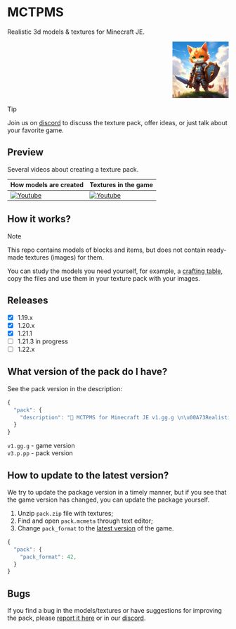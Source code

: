 # MCTPMS

Realistic 3d models & textures for Minecraft JE.

<p align="right">
  <img
    src="https://github.com/andrejsharapov/mctpms/blob/main/pack.png?raw=true"
    alt="pack 128x128"
    width="128">
</p>

> [!TIP]  
> Join us on [discord](https://discord.gg/En8KcxdDra) to discuss the texture pack, offer ideas, or just talk about your favorite game.

## Preview

Several videos about creating a texture pack.

| How models are created                        | Textures in the game                                 |
| --------------------------------------------- | ---------------------------------------------------- |
| [![Youtube][youtube-img-sm]][youtube-watch-1] | [![Youtube][youtube-playlist-img]][youtube-playlist] |

## How it works?

> [!NOTE]  
> This repo contains models of blocks and items, but does not contain ready-made textures (images) for them.

You can study the models you need yourself, for example, a [crafting table](https://github.com/andrejsharapov/mctpms/blob/main/assets/minecraft/models/block/crafting_table.json), copy the files and use them in your texture pack with your images.

## Releases

- [x] 1.19.x
- [x] 1.20.x
- [x] 1.21.1
- [ ] 1.21.3 in progress
- [ ] 1.22.x

## What version of the pack do I have?

See the pack version in the description:

```js
{
  "pack": {
    "description": "🦄 MCTPMS for Minecraft JE v1.gg.g \n\u00A73Realistic 3d textures \u00A78v3.p.pp"
  }
}
```

`v1.gg.g` - game version  
`v3.p.pp` - pack version

## How to update to the latest version?

We try to update the package version in a timely manner, but if you see that the game version has changed, you can update the package yourself.

1. Unzip `pack.zip` file with textures;
2. Find and open `pack.mcmeta` through text editor;
3. Change `pack_format` to the [latest version](https://minecraft.wiki/w/Pack_format#List_of_resource_pack_formats) of the game.

```js
{
  "pack": {
    "pack_format": 42,
  }
}
```

## Bugs

If you find a bug in the models/textures or have suggestions for improving the pack, please [report it here](https://github.com/andrejsharapov/mctpms/issues) or in our [discord](https://discord.gg/En8KcxdDra).

<!-- links -->

[youtube-img-sm]: https://github.com/user-attachments/assets/e407f1ca-e7a1-4d4d-85da-2ddcf077daa0
[youtube-watch-1]: https://www.youtube.com/playlist?list=PLZEJODWNKrCdHqHy7JWpTOI-PMl64PuC7

[youtube-playlist]: https://youtube.com/playlist?list=PLAdfPZXFJ1lI8ZlhJK-MUHcSs84TM93Y1&feature=shared
[youtube-playlist-img]: https://github.com/user-attachments/assets/98a6933f-7e8a-44d1-84ba-1630ddb12ab0
